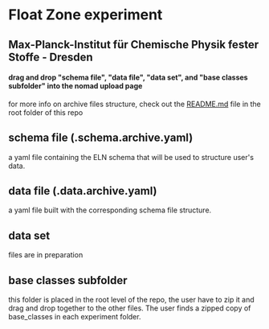 # Float Zone experiment
## Max-Planck-Institut für Chemische Physik fester Stoffe - Dresden

#### drag and drop "schema file", "data file", "data set", and "base classes subfolder" into the nomad upload page 

for more info on archive files structure, check out the [README.md](https://github.com/FAIRmat-Experimental/Area_A_application_definitions/blob/main/README.md) file in the root folder of this repo

## schema file (.schema.archive.yaml)
  
a yaml file containing the ELN schema that will be used to structure user's data. 

## data file (.data.archive.yaml)

a yaml file built with the corresponding schema file structure. 

## data set 

files are in preparation

 ## base classes subfolder

this folder is placed in the root level of the repo, the user have to zip it and drag and drop together to the other files. The user finds a zipped copy of base_classes in each experiment folder.
